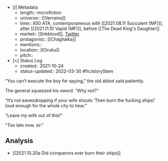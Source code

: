 - [i] Metadata
	- length:: microfiction
	- universe:: [[Verraine]] 
	- time:: 650 ATA, contemporaneous with [[2021.08.11 Succulent (MF)]], after [[2021.11.10 Vapid (MF)]], before [[The Dead King's Daughter]]
	- market:: [[Inkblood]], [Twitter](https://twitter.com/EleanorKonik/status/1404616246671335433)
	- protagonist:: [[Chaghalka]]
	- mentions::
	- location:: [[Oruku]]
	- pitch:: 
- [<]  Status Log
	- created:: 2021-10-24
	- status-updated:: 2022-03-30 #fic/storyStem 


“You can’t execute the boy for spying,” the old abbot said patiently.

The general squeezed his sword. “Why not?”

“It’s not eavesdropping if your wife shouts ‘Then burn the fucking ships!’ loud enough for the whole city to hear.”

“Leave my wife out of this!"

"Too late now, sir."

## Analysis

- [[2021.10.20a Did conquerors ever burn their ships]]
